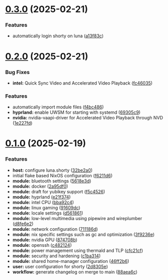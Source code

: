 # [0.3.0](https://github.com/99linesofcode/nixos-config/compare/v0.2.0...v0.3.0) (2025-02-21)


### Features

* automatically login shorty on luna ([a13f83c](https://github.com/99linesofcode/nixos-config/commit/a13f83cec467b9a0caf21fadfd5ddaa7a6873113))



# [0.2.0](https://github.com/99linesofcode/nixos-config/compare/v0.1.0...v0.2.0) (2025-02-21)


### Bug Fixes

* **intel:** Quick Sync Video and Accelerated Video Playback ([fc46035](https://github.com/99linesofcode/nixos-config/commit/fc46035791995442afec51fc674d02b37f086fff))


### Features

* automatically import module files ([f4bc486](https://github.com/99linesofcode/nixos-config/commit/f4bc4865d865657a825a10f93427435b3b3c8e19))
* **hyprland:** enable UWSM for starting with systemd ([69305c9](https://github.com/99linesofcode/nixos-config/commit/69305c9f87f93ee362bbabf8bf81b369aae68b16))
* **nvidia:** nvidia-vaapi-driver for Accelerated Video Playback through NVD ([1e227fd](https://github.com/99linesofcode/nixos-config/commit/1e227fd0d4b368882b904f7384b4481ed102df3d))



# [0.1.0](https://github.com/99linesofcode/nixos-config/compare/f6211d6ca21da041856855b766f47f16fb51962f...v0.1.0) (2025-02-19)


### Features

* **host:** configure luna.shorty ([32be2a0](https://github.com/99linesofcode/nixos-config/commit/32be2a03e9c1a5fcc6612e97f9322e52def43b1d))
* initial flake based NixOS configuration ([f6211d6](https://github.com/99linesofcode/nixos-config/commit/f6211d6ca21da041856855b766f47f16fb51962f))
* **module:** bluetooth settings ([5618e3d](https://github.com/99linesofcode/nixos-config/commit/5618e3d7d8408260b2cd8d27f6772c67c25e1e38))
* **module:** docker ([2a95df0](https://github.com/99linesofcode/nixos-config/commit/2a95df0b77eb152dabc3dc1fdd6a6d90966e4616))
* **module:** draft for yubikey support ([f5c4526](https://github.com/99linesofcode/nixos-config/commit/f5c4526b4c7b19f6e32fdb0141ba1f5f9fc24dc3))
* **module:** hyprland ([e21f374](https://github.com/99linesofcode/nixos-config/commit/e21f374e77a35a7cc9eb45a8538fddd2179c4de3))
* **module:** intel CPU ([bba92c4](https://github.com/99linesofcode/nixos-config/commit/bba92c4aa1937f3e522e9f30af89b3692625c40b))
* **module:** linux gaming ([91609dc](https://github.com/99linesofcode/nixos-config/commit/91609dcc5bbbad2ce59134794471d9faae25b74a))
* **module:** locale settings ([d561861](https://github.com/99linesofcode/nixos-config/commit/d56186141a547e6e9579fe52e7b5519ccd06e632))
* **module:** low-level multimedia using pipewire and wireplumber ([d8fe6e2](https://github.com/99linesofcode/nixos-config/commit/d8fe6e2b6175357611181e876e4e292fecd05132))
* **module:** network configuration ([711186d](https://github.com/99linesofcode/nixos-config/commit/711186ddbcbb1d5d82a2b87ccb69b20a4e7b31ad))
* **module:** nix specific settings such as gc and optimization ([3f9236e](https://github.com/99linesofcode/nixos-config/commit/3f9236ecc274e453493e07e4cf13571c486aa22b))
* **module:** nvidia GPU ([874708b](https://github.com/99linesofcode/nixos-config/commit/874708b7be565df12ca58c027c12793d5654bf9d))
* **module:** openssh ([c482124](https://github.com/99linesofcode/nixos-config/commit/c4821241dcc284721fe6493acb99ede7628b4a55))
* **module:** power management using thermald and TLP ([cfc21cf](https://github.com/99linesofcode/nixos-config/commit/cfc21cf5d5b79e6d10f9e0a5161aab1a10341627))
* **module:** security and hardening ([c1ba314](https://github.com/99linesofcode/nixos-config/commit/c1ba314c5533c15ef3b4385773618a8dfe0d666d))
* **module:** shared home-manager configuration ([46ff2b6](https://github.com/99linesofcode/nixos-config/commit/46ff2b602116a02a41945de6775875fed8db14d1))
* **user:** user configuration for shorty ([2d8305e](https://github.com/99linesofcode/nixos-config/commit/2d8305e5b49ec0bf464c48deff688404742b9485))
* **workflow:** generate changelog on merge to main ([88aea6c](https://github.com/99linesofcode/nixos-config/commit/88aea6c274aa2a858ce890ec1a14c150257dbe22))



